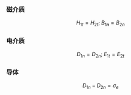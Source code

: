 ### 磁介质
$$
H_{1t} = H_{2t}; \; B_{1n} = B_{2n}
$$
### 电介质
$$
D_{1n} = D_{2n} ;\;E_{1t} = E_{2t}
$$
### 导体
$$
	D_{1n} - D_{2n} = \sigma_e
$$

